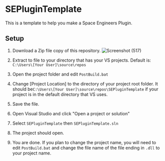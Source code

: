 # SEPluginTemplate

This is a template to help you make a Space Engineers Plugin.

## Setup 

1. Download a Zip file copy of this repository. 
![Screenshot (517)](https://user-images.githubusercontent.com/80211714/122436743-12449e00-cf67-11eb-9ea0-d139216f11cc.png)

2. Extract to file to your directory that has your VS projects. Default is: `C:\Users\[Your User]\source\repos`

3. Open the project folder and edit `PostBuild.bat`

4. Change [Project Location] to the directory of your project root folder. It should be`C:\Users\[Your User]\source\repos\SEPluginTemplate` if your project is in the default directory that VS uses.

5. Save the file.

6. Open Visual Studio and click "Open a project or solution"

7. Select `SEPluginTemplate` then  `SEPluginTemplate.sln`

8. The project should open.

6. You are done. If you plan to change the project name, you will need to edit `PostBuild.bat` and change the file name of the file ending in `.dll` to your project name.

